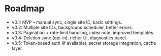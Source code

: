 # Roadmap

- v0.1: MVP – manual sync, single site ID, basic settings.
- v0.2: Multiple site IDs, background scheduler, better errors.
- v0.3: Pagination + rate-limit handling, index note, improved templates.
- v0.4: Deletion sync (opt-in), richer UI, diagnostics panel.
- v0.5: Token-based auth (if available), secret storage integration, cache layer.
